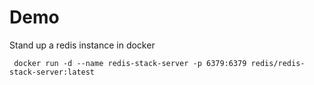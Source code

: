 # Demo

Stand up a redis instance in docker
```
 docker run -d --name redis-stack-server -p 6379:6379 redis/redis-stack-server:latest
```
